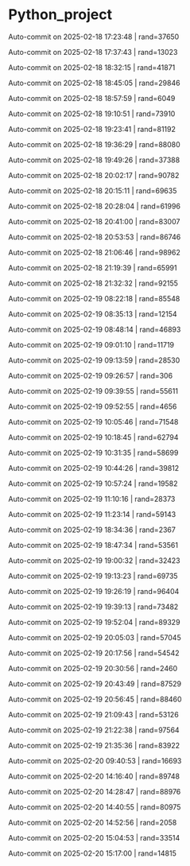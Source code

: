 # Python_project
Auto-commit on 2025-02-18 17:23:48 | rand=37650

Auto-commit on 2025-02-18 17:37:43 | rand=13023

Auto-commit on 2025-02-18 18:32:15 | rand=41871

Auto-commit on 2025-02-18 18:45:05 | rand=29846

Auto-commit on 2025-02-18 18:57:59 | rand=6049

Auto-commit on 2025-02-18 19:10:51 | rand=73910

Auto-commit on 2025-02-18 19:23:41 | rand=81192

Auto-commit on 2025-02-18 19:36:29 | rand=88080

Auto-commit on 2025-02-18 19:49:26 | rand=37388

Auto-commit on 2025-02-18 20:02:17 | rand=90782

Auto-commit on 2025-02-18 20:15:11 | rand=69635

Auto-commit on 2025-02-18 20:28:04 | rand=61996

Auto-commit on 2025-02-18 20:41:00 | rand=83007

Auto-commit on 2025-02-18 20:53:53 | rand=86746

Auto-commit on 2025-02-18 21:06:46 | rand=98962

Auto-commit on 2025-02-18 21:19:39 | rand=65991

Auto-commit on 2025-02-18 21:32:32 | rand=92155

Auto-commit on 2025-02-19 08:22:18 | rand=85548

Auto-commit on 2025-02-19 08:35:13 | rand=12154

Auto-commit on 2025-02-19 08:48:14 | rand=46893

Auto-commit on 2025-02-19 09:01:10 | rand=11719

Auto-commit on 2025-02-19 09:13:59 | rand=28530

Auto-commit on 2025-02-19 09:26:57 | rand=306

Auto-commit on 2025-02-19 09:39:55 | rand=55611

Auto-commit on 2025-02-19 09:52:55 | rand=4656

Auto-commit on 2025-02-19 10:05:46 | rand=71548

Auto-commit on 2025-02-19 10:18:45 | rand=62794

Auto-commit on 2025-02-19 10:31:35 | rand=58699

Auto-commit on 2025-02-19 10:44:26 | rand=39812

Auto-commit on 2025-02-19 10:57:24 | rand=19582

Auto-commit on 2025-02-19 11:10:16 | rand=28373

Auto-commit on 2025-02-19 11:23:14 | rand=59143

Auto-commit on 2025-02-19 18:34:36 | rand=2367

Auto-commit on 2025-02-19 18:47:34 | rand=53561

Auto-commit on 2025-02-19 19:00:32 | rand=32423

Auto-commit on 2025-02-19 19:13:23 | rand=69735

Auto-commit on 2025-02-19 19:26:19 | rand=96404

Auto-commit on 2025-02-19 19:39:13 | rand=73482

Auto-commit on 2025-02-19 19:52:04 | rand=89329

Auto-commit on 2025-02-19 20:05:03 | rand=57045

Auto-commit on 2025-02-19 20:17:56 | rand=54542

Auto-commit on 2025-02-19 20:30:56 | rand=2460

Auto-commit on 2025-02-19 20:43:49 | rand=87529

Auto-commit on 2025-02-19 20:56:45 | rand=88460

Auto-commit on 2025-02-19 21:09:43 | rand=53126

Auto-commit on 2025-02-19 21:22:38 | rand=97564

Auto-commit on 2025-02-19 21:35:36 | rand=83922

Auto-commit on 2025-02-20 09:40:53 | rand=16693

Auto-commit on 2025-02-20 14:16:40 | rand=89748

Auto-commit on 2025-02-20 14:28:47 | rand=88976

Auto-commit on 2025-02-20 14:40:55 | rand=80975

Auto-commit on 2025-02-20 14:52:56 | rand=2058

Auto-commit on 2025-02-20 15:04:53 | rand=33514

Auto-commit on 2025-02-20 15:17:00 | rand=14815
